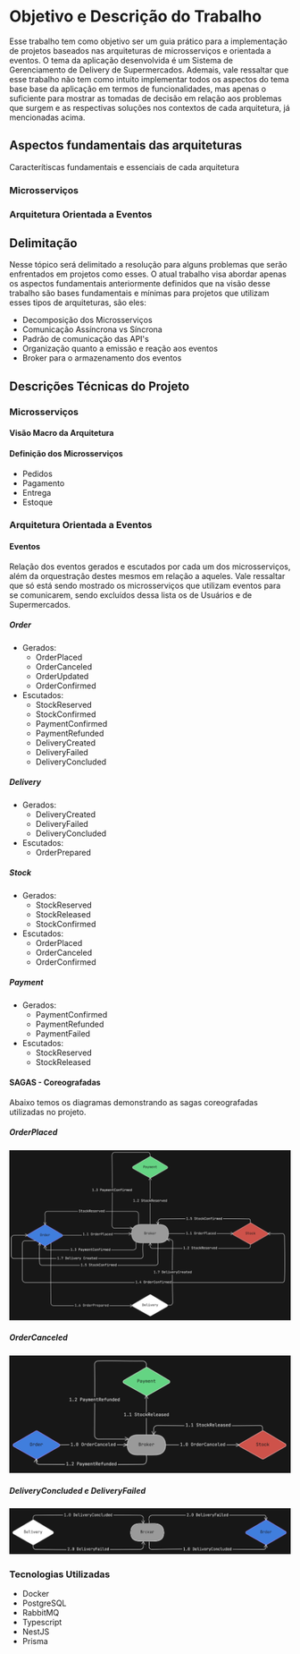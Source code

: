 # Objetivo e Descrição do Trabalho

Esse trabalho tem como objetivo ser um guia prático para a implementação de projetos baseados nas arquiteturas de microsserviços e orientada a eventos. O tema da aplicação desenvolvida é um Sistema de Gerenciamento de Delivery de Supermercados. Ademais, vale ressaltar que esse trabalho não tem como intuito implementar todos os aspectos do tema base base da aplicação em termos de funcionalidades, mas apenas o suficiente para mostrar as tomadas de decisão em relação aos problemas que surgem e as respectivas soluções nos contextos de cada arquitetura, já mencionadas acima.

## Aspectos fundamentais das arquiteturas

Caracterítiscas fundamentais e essenciais de cada arquitetura

### Microsserviços

### Arquitetura Orientada a Eventos

## Delimitação

Nesse tópico será delimitado a resolução para alguns problemas que serão enfrentados em projetos como esses. O atual trabalho visa abordar apenas os aspectos fundamentais anteriormente definidos que na visão desse trabalho são bases fundamentais e mínimas para projetos que utilizam esses tipos de arquiteturas, são eles:

- Decomposição dos Microsserviços
- Comunicação Assíncrona vs Síncrona
- Padrão de comunicação das API's
- Organização quanto a emissão e reação aos eventos
- Broker para o armazenamento dos eventos


## Descrições Técnicas do Projeto

### Microsserviços

#### Visão Macro da Arquitetura

#### Definição dos Microsserviços

- Pedidos
- Pagamento
- Entrega
- Estoque

### Arquitetura Orientada a Eventos

#### Eventos

Relação dos eventos gerados e escutados por cada um dos microsserviços, além da orquestração destes mesmos em relação a aqueles. Vale ressaltar que só está sendo mostrado os microsserviços que utilizam eventos para se comunicarem, sendo excluídos dessa lista os de Usuários e de Supermercados.

##### Order

- Gerados:
  - OrderPlaced
  - OrderCanceled
  - OrderUpdated
  - OrderConfirmed
- Escutados:
  - StockReserved
  - StockConfirmed
  - PaymentConfirmed
  - PaymentRefunded
  - DeliveryCreated
  - DeliveryFailed
  - DeliveryConcluded

##### Delivery

- Gerados:
  - DeliveryCreated
  - DeliveryFailed
  - DeliveryConcluded
- Escutados:
  - OrderPrepared

##### Stock

- Gerados:
  - StockReserved
  - StockReleased
  - StockConfirmed
- Escutados:
  - OrderPlaced
  - OrderCanceled
  - OrderConfirmed

##### Payment

- Gerados:
  - PaymentConfirmed
  - PaymentRefunded
  - PaymentFailed
- Escutados:
  - StockReserved
  - StockReleased

#### SAGAS - Coreografadas

Abaixo temos os diagramas demonstrando as sagas coreografadas utilizadas no projeto.

##### OrderPlaced

![alt text](orderPlaced.png)

##### OrderCanceled

![alt text](orderCanceled.png)

##### DeliveryConcluded e DeliveryFailed

![alt text](delivery.png)

### Tecnologias Utilizadas

- Docker
- PostgreSQL
- RabbitMQ
- Typescript
- NestJS
- Prisma
